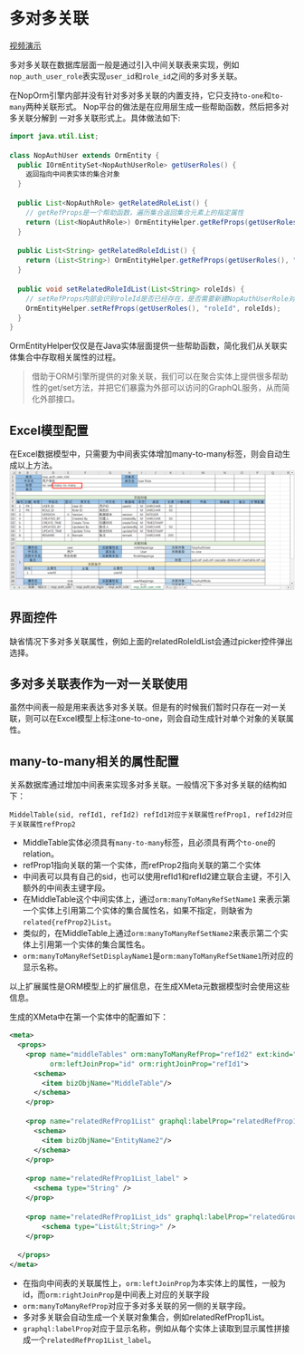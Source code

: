 # 多对多关联

[视频演示](https://www.bilibili.com/video/BV1Ks4y1E7pw/)

多对多关联在数据库层面一般是通过引入中间关联表来实现，例如`nop_auth_user_role`表实现`user_id`和`role_id`之间的多对多关联。

在NopOrm引擎内部并没有针对多对多关联的内置支持，它只支持`to-one`和`to-many`两种关联形式。
Nop平台的做法是在应用层生成一些帮助函数，然后把多对多关联分解到
一对多关联形式上。具体做法如下:

```java
import java.util.List;

class NopAuthUser extends OrmEntity {
  public IOrmEntitySet<NopAuthUserRole> getUserRoles() {
    返回指向中间表实体的集合对象
  }

  public List<NopAuthRole> getRelatedRoleList() {
    // getRefProps是一个帮助函数，遍历集合返回集合元素上的指定属性
    return (List<NopAuthRole>) OrmEntityHelper.getRefProps(getUserRoles(), "role");
  }

  public List<String> getRelatedRoleIdList() {
    return (List<String>) OrmEntityHelper.getRefProps(getUserRoles(), "roleId");
  }

  public void setRelatedRoleIdList(List<String> roleIds) {
    // setRefProps内部会识别roleId是否已经存在，是否需要新建NopAuthUserRole对象，是否需要删除集合中已经不再被使用的对象
    OrmEntityHelper.setRefProps(getUserRoles(), "roleId", roleIds);
  }
}
```

OrmEntityHelper仅仅是在Java实体层面提供一些帮助函数，简化我们从关联实体集合中存取相关属性的过程。

> 借助于ORM引擎所提供的对象关联，我们可以在聚合实体上提供很多帮助性的get/set方法，并把它们暴露为外部可以访问的GraphQL服务，从而简化外部接口。

## Excel模型配置

在Excel数据模型中，只需要为中间表实体增加many-to-many标签，则会自动生成以上方法。
![](many-to-many.png)

## 界面控件

缺省情况下多对多关联属性，例如上面的relatedRoleIdList会通过picker控件弹出选择。

## 多对多关联表作为一对一关联使用

虽然中间表一般是用来表达多对多关联。但是有的时候我们暂时只存在一对一关联，则可以在Excel模型上标注one-to-one，则会自动生成针对单个对象的关联属性。

## many-to-many相关的属性配置

关系数据库通过增加中间表来实现多对多关联。一般情况下多对多关联的结构如下：

```
MiddelTable(sid, refId1, refId2) refId1对应于关联属性refProp1, refId2对应于关联属性refProp2
```
* MiddleTable实体必须具有`many-to-many`标签，且必须具有两个`to-one`的relation。
* refProp1指向关联的第一个实体，而refProp2指向关联的第二个实体
* 中间表可以具有自己的sid，也可以使用refId1和refId2建立联合主键，不引入额外的中间表主键字段。
* 在MiddleTable这个中间实体上，通过`orm:manyToManyRefSetName1`
  来表示第一个实体上引用第二个实体的集合属性名，如果不指定，则缺省为`related{refProp2}List`。
* 类似的，在MiddleTable上通过`orm:manyToManyRefSetName2`来表示第二个实体上引用第一个实体的集合属性名。
* `orm:manyToManyRefSetDisplayName1`是`orm:manyToManyRefSetName1`所对应的显示名称。

以上扩展属性是ORM模型上的扩展信息，在生成XMeta元数据模型时会使用这些信息。

生成的XMeta中在第一个实体中的配置如下：

```xml
<meta>
  <props>
    <prop name="middleTables" orm:manyToManyRefProp="refId2" ext:kind="to-many"
          orm:leftJoinProp="id" orm:rightJoinProp="refId1">
      <schema>
        <item bizObjName="MiddleTable"/>
      </schema>
    </prop>

    <prop name="relatedRefProp1List" graphql:labelProp="relatedRefProp1List_label">
      <schema>
        <item bizObjName="EntityName2"/>
      </schema>
    </prop>

    <prop name="relatedRefProp1List_label" >
      <schema type="String" />
    </prop>

    <prop name="relatedRefProp1List_ids" graphql:labelProp="relatedGroupList_label">
        <schema type="List&lt;String>" />
    </prop>

  </props>
</meta>
```

* 在指向中间表的关联属性上，`orm:leftJoinProp`为本实体上的属性，一般为id，而`orm:rightJoinProp`是中间表上对应的关联字段
* `orm:manyToManyRefProp`对应于多对多关联的另一侧的关联字段。
* 多对多关联会自动生成一个关联对象集合，例如relatedRefProp1List。
* `graphql:labelProp`对应于显示名称，例如从每个实体上读取到显示属性拼接成一个`relatedRefProp1List_label`。
